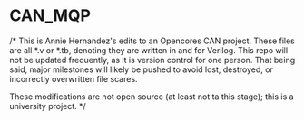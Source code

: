 # CAN_MQP

/*
This is Annie Hernandez's edits to an Opencores CAN project. These files are all *.v or *.tb, denoting they are written in and for Verilog.
This repo will not be updated frequently, as it is version control for one person. That being said, major milestones will likely be pushed to avoid lost, destroyed, or incorrectly overwritten file scares.

These modifications are not open source (at least not ta this stage); this is a university project.
*/
